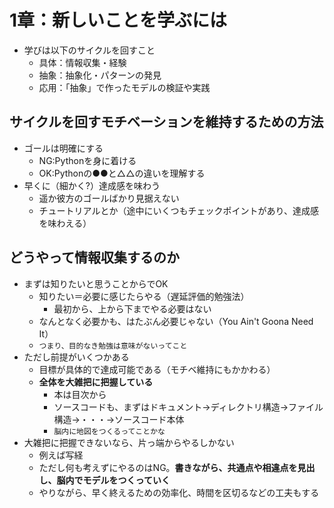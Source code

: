 # 1章：新しいことを学ぶには
* 学びは以下のサイクルを回すこと
  * 具体：情報収集・経験
  * 抽象：抽象化・パターンの発見
  * 応用：「抽象」で作ったモデルの検証や実践

## サイクルを回すモチベーションを維持するための方法
* ゴールは明確にする
  * NG:Pythonを身に着ける
  * OK:Pythonの●●と△△の違いを理解する
* 早くに（細かく?）達成感を味わう
  * 遥か彼方のゴールばかり見据えない
  * チュートリアルとか（途中にいくつもチェックポイントがあり、達成感を味わえる）

## どうやって情報収集するのか
* まずは知りたいと思うことからでOK
  * 知りたい＝必要に感じたらやる（遅延評価的勉強法）
    * 最初から、上から下までやる必要はない
  * なんとなく必要かも、はたぶん必要じゃない（You Ain't Goona Need It）
  * `つまり、目的なき勉強は意味がないってこと`
* ただし前提がいくつかある
  * 目標が具体的で達成可能である（モチベ維持にもかかわる）
  * **全体を大雑把に把握している**
    * 本は目次から
    * ソースコードも、まずはドキュメント→ディレクトリ構造→ファイル構造→・・・→ソースコード本体
    * `脳内に地図をつくるってことかな`
* 大雑把に把握できないなら、片っ端からやるしかない
  * 例えば写経
  * ただし何も考えずにやるのはNG。**書きながら、共通点や相違点を見出し、脳内でモデルをつくっていく**
  * やりながら、早く終えるための効率化、時間を区切るなどの工夫もする
